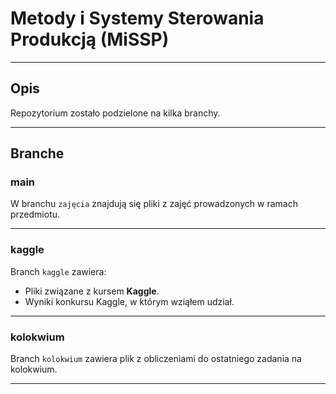# Metody i Systemy Sterowania Produkcją (MiSSP)

---

## Opis
Repozytorium zostało podzielone na kilka branchy.

---

## Branche

### **main**
W branchu `zajęcia` znajdują się pliki z zajęć prowadzonych w ramach przedmiotu.

---

### **kaggle**
Branch `kaggle` zawiera:
- Pliki związane z kursem **Kaggle**.
- Wyniki konkursu Kaggle, w którym wziąłem udział.

---

### **kolokwium**
Branch `kolokwium` zawiera plik z obliczeniami do ostatniego zadania na kolokwium.

---
